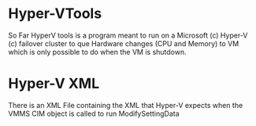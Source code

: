 # Hyper-VTools
So Far HyperV tools is a program meant to run on a Microsoft (c) Hyper-V (c) failover cluster to que Hardware changes (CPU and Memory) to VM which is only possible to do when the VM is shutdown.


# Hyper-V XML
There is an XML File containing the XML that Hyper-V expects when the VMMS CIM object is called to run ModifySettingData